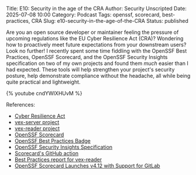 Title: E10: Security in the age of the CRA
Author: Security Unscripted
Date: 2025-07-08 10:00
Category: Podcast
Tags: openssf, scorecard, best-practices, CRA
Slug: e10-security-in-the-age-of-the-CRA
Status: published

Are you an open source developer or maintainer feeling the pressure of upcoming regulations like the EU Cyber Resilience Act (CRA)?  Wondering how to proactively meet future expectations from your downstream users?  Look no further!  I recently spent some time fiddling with the OpenSSF Best Practices, OpenSSF Scorecard, and the OpenSSF Security Insights specification on two of my own projects and found them _much_ easier than I had expected.  These tools will help strengthen your project's security posture, help demonstrate compliance without the headache, all while being quite practical and lightweight.

{% youtube cndYWIXHUvM %}

References:

* [Cyber Resilience Act](https://digital-strategy.ec.europa.eu/en/policies/cyber-resilience-act)
* [vex-server project](https://github.com/vdanen/vex-server)
* [vex-reader project](https://github.com/vdanen/vex-reader)
* [OpenSSF Scorecard](https://openssf.org/projects/scorecard/)
* [OpenSSF Best Practices Badge](https://openssf.org/projects/best-practices-badge/)
* [OpenSSF Security Insights Specification](https://openssf.org/projects/security-insights-spec/)
* [Scorecard's GitHub action](https://github.com/marketplace/actions/ossf-scorecard-action)
* [Best Practices report for vex-reader](https://www.bestpractices.dev/en/projects/10865)
* [OpenSSF Scorecard Launches v4.12 with Support for GitLab](https://openssf.org/blog/2023/08/28/openssf-scorecard-launches-v4-12-with-support-for-gitlab/)

